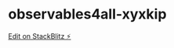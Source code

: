# observables4all-xyxkip

[Edit on StackBlitz ⚡️](https://stackblitz.com/edit/observables4all-xyxkip)